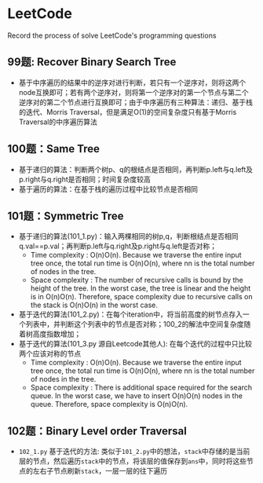 # LeetCode
Record the process of solve LeetCode's programming questions  
## 99题: Recover Binary Search Tree
+ 基于中序遍历的结果中的逆序对进行判断，若只有一个逆序对，则将这两个node互换即可；若有两个逆序对，则将第一个逆序对的第一个节点与第二个逆序对的第二个节点进行互换即可；由于中序遍历有三种算法：递归、基于栈的迭代、Morris Traversal，但是满足O(1)的空间复杂度只有基于Morris Traversal的中序遍历算法  
## 100题：Same Tree
+ 基于递归的算法：判断两个树p、q的根结点是否相同，再判断p.left与q.left及p.right与q.right是否相同；时间复杂度较高
+ 基于遍历的算法：在基于栈的遍历过程中比较节点是否相同  
## 101题：Symmetric Tree  
+ 基于递归的算法(101_1.py)：输入两棵相同的树p,q，判断根结点是否相同q.val==p.val；再判断p.left与q.right及p.right与q.left是否对称； 
  + Time complexity : O(n)O(n). Because we traverse the entire input tree once, the total run time is O(n)O(n), where nn is the total number of nodes in the tree.  
  + Space complexity : The number of recursive calls is bound by the height of the tree. In the worst case, the tree is linear and the height is in O(n)O(n). Therefore, space complexity due to recursive calls on the stack is O(n)O(n) in the worst case.  
+ 基于迭代的算法(101_2.py)：在每个iteration中，将当前高度的树节点存入一个列表中，并判断这个列表中的节点是否对称；100_2的解法中空间复杂度随着树高度指数增加；  
+ 基于迭代的算法(101_3.py 源自Leetcode其他人): 在每个迭代的过程中只比较两个应该对称的节点  
  + Time complexity : O(n)O(n). Because we traverse the entire input tree once, the total run time is O(n)O(n), where nn is the total number of nodes in the tree.  
  + Space complexity : There is additional space required for the search queue. In the worst case, we have to insert O(n)O(n) nodes in the queue. Therefore, space complexity is O(n)O(n).  
## 102题：Binary Level order Traversal  
+ `102_1.py` 基于迭代的方法: 类似于`101_2.py`中的想法，`stack`中存储的是当前层的节点，然后遍历`stack`中的节点，将该层的值保存到`ans`中，同时将这些节点的左右子节点刷新`stack`，一层一层的往下遍历  

